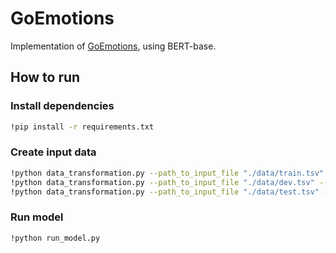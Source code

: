 # GoEmotions

Implementation of [GoEmotions](https://github.com/google-research/google-research/tree/master/goemotions), using 
BERT-base.

## How to run

### Install dependencies

```bash
!pip install -r requirements.txt
```

### Create input data

```bash
!python data_transformation.py --path_to_input_file "./data/train.tsv" --dataset_type "train"
!python data_transformation.py --path_to_input_file "./data/dev.tsv" --dataset_type "dev"
!python data_transformation.py --path_to_input_file "./data/test.tsv" --dataset_type "test"
```

### Run model

```bash
!python run_model.py
```


